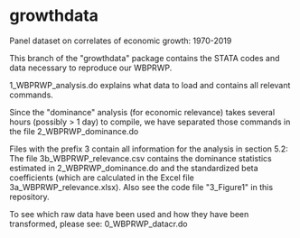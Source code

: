 # growthdata
Panel dataset on correlates of economic growth: 1970-2019

This branch of the "growthdata" package contains the STATA codes and data necessary to reproduce our WBPRWP.

1_WBPRWP_analysis.do explains what data to load and contains all relevant commands.

Since the "dominance" analysis (for economic relevance) takes several hours (possibly > 1 day) to compile, we have separated those commands in the file 2_WBPRWP_dominance.do

Files with the prefix 3 contain all information for the analysis in section 5.2: The file 3b_WBPRWP_relevance.csv contains the dominance statistics estimated in 2_WBPRWP_dominance.do and the standardized beta coefficients (which are calculated in the Excel file 3a_WBPRWP_relevance.xlsx). Also see the code file "3_Figure1" in this repository.

To see which raw data have been used and how they have been transformed, please see: 0_WBPRWP_datacr.do

